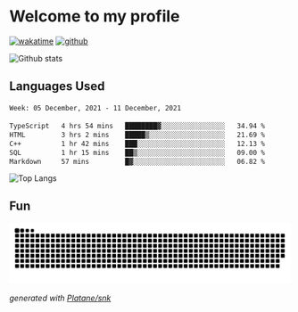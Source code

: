 # Welcome to my profile

[![wakatime](https://wakatime.com/badge/user/82c377cd-a54c-404c-b7df-177b313ca539.svg)](https://wakatime.com/@82c377cd-a54c-404c-b7df-177b313ca539)
[![github](https://img.shields.io/github/followers/xinthose?logo=github&style=plastic)](https://github.com/alanhamlett?tab=followers)

![Github stats](https://github-readme-stats.vercel.app/api?username=xinthose&show_icons=true&theme=radical&count_private=true)

## Languages Used

<!--START_SECTION:waka-->
```text
Week: 05 December, 2021 - 11 December, 2021

TypeScript   4 hrs 54 mins   ████████▓░░░░░░░░░░░░░░░░   34.94 % 
HTML         3 hrs 2 mins    █████▒░░░░░░░░░░░░░░░░░░░   21.69 % 
C++          1 hr 42 mins    ███░░░░░░░░░░░░░░░░░░░░░░   12.13 % 
SQL          1 hr 15 mins    ██▒░░░░░░░░░░░░░░░░░░░░░░   09.00 % 
Markdown     57 mins         █▓░░░░░░░░░░░░░░░░░░░░░░░   06.82 % 
```
<!--END_SECTION:waka-->

![Top Langs](https://github-readme-stats.vercel.app/api/top-langs/?username=xinthose)

## Fun
![github contribution grid snake animation](https://raw.githubusercontent.com/xinthose/xinthose/output/github-contribution-grid-snake.svg)

_generated with [Platane/snk](https://github.com/Platane/snk)_

